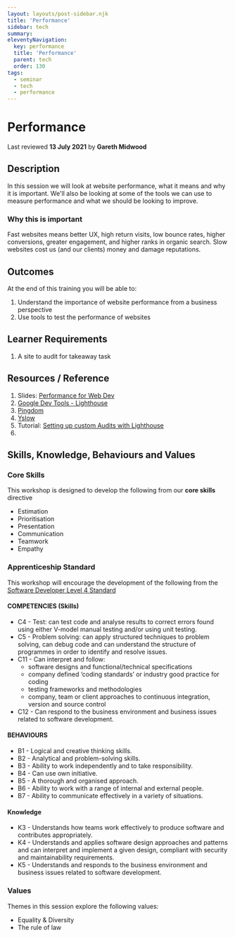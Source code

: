 ```yaml
---
layout: layouts/post-sidebar.njk
title: 'Performance'
sidebar: tech
summary:
eleventyNavigation:
  key: performance
  title: 'Performance'
  parent: tech
  order: 130
tags:
  - seminar
  - tech
  - performance
---
```


# Performance

Last reviewed **13 July 2021** by **Gareth Midwood**

## Description

In this session we will look at website performance, what it means and why it is important. We'll also be looking at some of the tools we can use to measure performance and what we should be looking to improve.

### Why this is important

Fast websites means better UX, high return visits, low bounce rates, higher conversions, greater engagement, and higher ranks in organic search. Slow websites cost us (and our clients) money and damage reputations.

## Outcomes

At the end of this training you will be able to:

1. Understand the importance of website performance from a business perspective
1. Use tools to test the performance of websites

## Learner Requirements

1. A site to audit for takeaway task

## Resources / Reference

1. Slides: [Performance for Web Dev](https://docs.google.com/presentation/d/1mrHH-e4b_EDYCidDoZmlGxCwMoX0QdkUxofCiXQCf-8/edit?usp=sharing)
1. [Google Dev Tools - Lighthouse](https://developers.google.com/web/tools/lighthouse/#devtools)
1. [Pingdom](https://tools.pingdom.com/)
1. [Yslow](http://yslow.org/)
1. Tutorial: [Setting up custom Audits with Lighthouse](https://www.aymen-loukil.com/en/blog-en/google-lighthouse-custom-audits/)
1.

## Skills, Knowledge, Behaviours and Values

### Core Skills

This workshop is designed to develop the following from our **core skills** directive

- Estimation
- Prioritisation
- Presentation
- Communication
- Teamwork
- Empathy

### Apprenticeship Standard

This workshop will encourage the development of the following from the [Software Developer Level 4 Standard](https://www.instituteforapprenticeships.org/apprenticeship-standards/software-developer/)

#### COMPETENCIES (Skills)

- C4 - Test: can test code and analyse results to correct errors found using either V-model manual testing and/or using unit testing.
- C5 - Problem solving: can apply structured techniques to problem solving, can debug code and can understand the structure of programmes in order to identify and resolve issues.
- C11 - Can interpret and follow:
  - software designs and functional/technical specifications
  - company defined ‘coding standards’ or industry good practice for coding
  - testing frameworks and methodologies
  - company, team or client approaches to continuous integration, version and source control
- C12 - Can respond to the business environment and business issues related to software development.

#### BEHAVIOURS

- B1 - Logical and creative thinking skills.
- B2 - Analytical and problem-solving skills.
- B3 - Ability to work independently and to take responsibility.
- B4 - Can use own initiative.
- B5 - A thorough and organised approach.
- B6 - Ability to work with a range of internal and external people.
- B7 - Ability to communicate effectively in a variety of situations.

#### Knowledge

- K3 - Understands how teams work effectively to produce software and contributes appropriately.
- K4 - Understands and applies software design approaches and patterns and can interpret and implement a given design, compliant with security and maintainability requirements.
- K5 - Understands and responds to the business environment and business issues related to software development.

### Values

Themes in this session explore the following values:

- Equality & Diversity
- The rule of law
